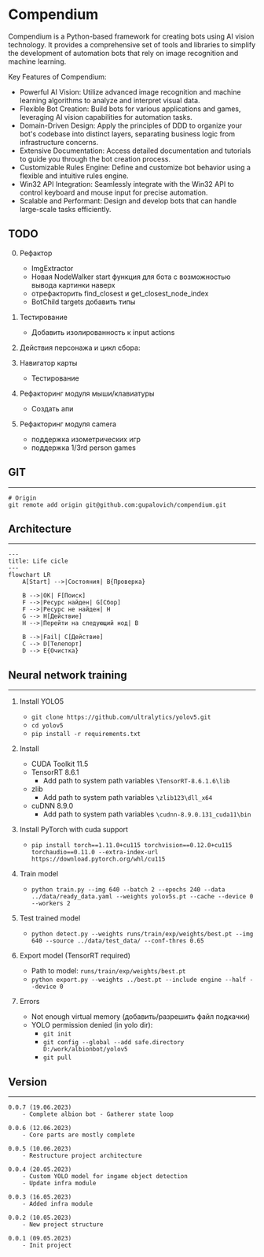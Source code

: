 # Compendium

Compendium is a Python-based framework for creating bots using AI vision technology. It provides a comprehensive set of tools and libraries to simplify the development of automation bots that rely on image recognition and machine learning.

Key Features of Compendium:

- Powerful AI Vision: Utilize advanced image recognition and machine learning algorithms to analyze and interpret visual data.
- Flexible Bot Creation: Build bots for various applications and games, leveraging AI vision capabilities for automation tasks.
- Domain-Driven Design: Apply the principles of DDD to organize your bot's codebase into distinct layers, separating business logic from infrastructure concerns.
- Extensive Documentation: Access detailed documentation and tutorials to guide you through the bot creation process.
- Customizable Rules Engine: Define and customize bot behavior using a flexible and intuitive rules engine.
- Win32 API Integration: Seamlessly integrate with the Win32 API to control keyboard and mouse input for precise automation.
- Scalable and Performant: Design and develop bots that can handle large-scale tasks efficiently.

## TODO

0. Рефактор
    - ImgExtractor
    - Новая NodeWalker start функция для бота с возможностью вывода картинки наверх
    - отрефакторить find_closest и get_closest_node_index
    - BotChild targets добавить типы

0. Тестирование
    - Добавить изолированность к input actions
1. Действия персонажа и цикл сбора:
2. Навигатор карты
    - Тестирование
10. Рефакторинг модуля мыши/клавиатуры
    - Создать апи
11. Рефакторинг модуля camera
    - поддержка изометрических игр
    - поддержка 1/3rd person games


## GIT
---

    # Origin
    git remote add origin git@github.com:gupalovich/compendium.git

## Architecture
---

```mermaid
---
title: Life cicle
---
flowchart LR
    A[Start] -->|Состояния| B{Проверка}

    B -->|OK| F[Поиск]
    F -->|Ресурс найден| G[Сбор]
    F -->|Ресурс не найден| H
    G --> H[Действие]
    H -->|Перейти на следующий нод| B

    B -->|Fail| C[Действие]
    C --> D[Телепорт]
    D --> E{Очистка}
```


## Neural network training
---

1. Install YOLO5
    - `git clone https://github.com/ultralytics/yolov5.git`
    - `cd yolov5`
    - `pip install -r requirements.txt`

2. Install
    - CUDA Toolkit 11.5
    - TensorRT 8.6.1
        - Add path to system path variables `\TensorRT-8.6.1.6\lib`
    - zlib
        - Add path to system path variables `\zlib123\dll_x64`
    - cuDNN 8.9.0
        - Add path to system path variables `\cudnn-8.9.0.131_cuda11\bin`


3. Install PyTorch with cuda support
    - `pip install torch==1.11.0+cu115 torchvision==0.12.0+cu115 torchaudio==0.11.0 --extra-index-url https://download.pytorch.org/whl/cu115`

4. Train model
    - `python train.py --img 640 --batch 2 --epochs 240 --data ../data/ready_data.yaml --weights yolov5s.pt --cache --device 0 --workers 2`

5. Test trained model
    - `python detect.py --weights runs/train/exp/weights/best.pt --img 640 --source ../data/test_data/ --conf-thres 0.65`

6. Export model (TensorRT required)
    - Path to model: `runs/train/exp/weights/best.pt`
    - `python export.py --weights ../best.pt --include engine --half --device 0`

7. Errors
    - Not enough virtual memory (добавить/разрешить файл подкачки)
    - YOLO permission denied (in yolo dir):
        - `git init`
        - `git config --global --add safe.directory D:/work/albionbot/yolov5`
        - `git pull`


## Version
---

    0.0.7 (19.06.2023)
        - Complete albion bot - Gatherer state loop

    0.0.6 (12.06.2023)
        - Core parts are mostly complete

    0.0.5 (10.06.2023)
        - Restructure project architecture

    0.0.4 (20.05.2023)
        - Custom YOLO model for ingame object detection 
        - Update infra module

    0.0.3 (16.05.2023)
        - Added infra module

    0.0.2 (10.05.2023)
        - New project structure

    0.0.1 (09.05.2023)
        - Init project
